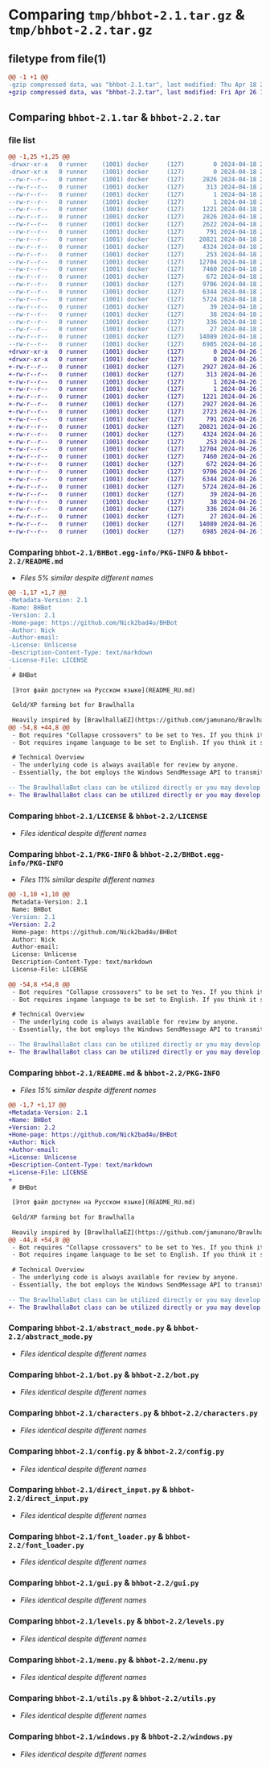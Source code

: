 # Comparing `tmp/bhbot-2.1.tar.gz` & `tmp/bhbot-2.2.tar.gz`

## filetype from file(1)

```diff
@@ -1 +1 @@
-gzip compressed data, was "bhbot-2.1.tar", last modified: Thu Apr 18 20:34:05 2024, max compression
+gzip compressed data, was "bhbot-2.2.tar", last modified: Fri Apr 26 19:39:00 2024, max compression
```

## Comparing `bhbot-2.1.tar` & `bhbot-2.2.tar`

### file list

```diff
@@ -1,25 +1,25 @@
-drwxr-xr-x   0 runner    (1001) docker     (127)        0 2024-04-18 20:34:05.735477 bhbot-2.1/
-drwxr-xr-x   0 runner    (1001) docker     (127)        0 2024-04-18 20:34:05.731477 bhbot-2.1/BHBot.egg-info/
--rw-r--r--   0 runner    (1001) docker     (127)     2826 2024-04-18 20:34:05.000000 bhbot-2.1/BHBot.egg-info/PKG-INFO
--rw-r--r--   0 runner    (1001) docker     (127)      313 2024-04-18 20:34:05.000000 bhbot-2.1/BHBot.egg-info/SOURCES.txt
--rw-r--r--   0 runner    (1001) docker     (127)        1 2024-04-18 20:34:05.000000 bhbot-2.1/BHBot.egg-info/dependency_links.txt
--rw-r--r--   0 runner    (1001) docker     (127)        1 2024-04-18 20:34:05.000000 bhbot-2.1/BHBot.egg-info/top_level.txt
--rw-r--r--   0 runner    (1001) docker     (127)     1221 2024-04-18 20:34:01.000000 bhbot-2.1/LICENSE
--rw-r--r--   0 runner    (1001) docker     (127)     2826 2024-04-18 20:34:05.735477 bhbot-2.1/PKG-INFO
--rw-r--r--   0 runner    (1001) docker     (127)     2622 2024-04-18 20:34:01.000000 bhbot-2.1/README.md
--rw-r--r--   0 runner    (1001) docker     (127)      791 2024-04-18 20:34:01.000000 bhbot-2.1/abstract_mode.py
--rw-r--r--   0 runner    (1001) docker     (127)    20821 2024-04-18 20:34:01.000000 bhbot-2.1/bot.py
--rw-r--r--   0 runner    (1001) docker     (127)     4324 2024-04-18 20:34:01.000000 bhbot-2.1/characters.py
--rw-r--r--   0 runner    (1001) docker     (127)      253 2024-04-18 20:34:01.000000 bhbot-2.1/client_config.py
--rw-r--r--   0 runner    (1001) docker     (127)    12704 2024-04-18 20:34:01.000000 bhbot-2.1/config.py
--rw-r--r--   0 runner    (1001) docker     (127)     7460 2024-04-18 20:34:01.000000 bhbot-2.1/direct_input.py
--rw-r--r--   0 runner    (1001) docker     (127)      672 2024-04-18 20:34:01.000000 bhbot-2.1/font_loader.py
--rw-r--r--   0 runner    (1001) docker     (127)     9706 2024-04-18 20:34:01.000000 bhbot-2.1/gui.py
--rw-r--r--   0 runner    (1001) docker     (127)     6344 2024-04-18 20:34:01.000000 bhbot-2.1/levels.py
--rw-r--r--   0 runner    (1001) docker     (127)     5724 2024-04-18 20:34:01.000000 bhbot-2.1/menu.py
--rw-r--r--   0 runner    (1001) docker     (127)       39 2024-04-18 20:34:01.000000 bhbot-2.1/pyproject.toml
--rw-r--r--   0 runner    (1001) docker     (127)       38 2024-04-18 20:34:05.735477 bhbot-2.1/setup.cfg
--rw-r--r--   0 runner    (1001) docker     (127)      336 2024-04-18 20:34:01.000000 bhbot-2.1/setup.py
--rw-r--r--   0 runner    (1001) docker     (127)       27 2024-04-18 20:34:01.000000 bhbot-2.1/test_pytest.py
--rw-r--r--   0 runner    (1001) docker     (127)    14089 2024-04-18 20:34:01.000000 bhbot-2.1/utils.py
--rw-r--r--   0 runner    (1001) docker     (127)     6985 2024-04-18 20:34:01.000000 bhbot-2.1/windows.py
+drwxr-xr-x   0 runner    (1001) docker     (127)        0 2024-04-26 19:39:00.511493 bhbot-2.2/
+drwxr-xr-x   0 runner    (1001) docker     (127)        0 2024-04-26 19:39:00.511493 bhbot-2.2/BHBot.egg-info/
+-rw-r--r--   0 runner    (1001) docker     (127)     2927 2024-04-26 19:39:00.000000 bhbot-2.2/BHBot.egg-info/PKG-INFO
+-rw-r--r--   0 runner    (1001) docker     (127)      313 2024-04-26 19:39:00.000000 bhbot-2.2/BHBot.egg-info/SOURCES.txt
+-rw-r--r--   0 runner    (1001) docker     (127)        1 2024-04-26 19:39:00.000000 bhbot-2.2/BHBot.egg-info/dependency_links.txt
+-rw-r--r--   0 runner    (1001) docker     (127)        1 2024-04-26 19:39:00.000000 bhbot-2.2/BHBot.egg-info/top_level.txt
+-rw-r--r--   0 runner    (1001) docker     (127)     1221 2024-04-26 19:38:56.000000 bhbot-2.2/LICENSE
+-rw-r--r--   0 runner    (1001) docker     (127)     2927 2024-04-26 19:39:00.511493 bhbot-2.2/PKG-INFO
+-rw-r--r--   0 runner    (1001) docker     (127)     2723 2024-04-26 19:38:56.000000 bhbot-2.2/README.md
+-rw-r--r--   0 runner    (1001) docker     (127)      791 2024-04-26 19:38:56.000000 bhbot-2.2/abstract_mode.py
+-rw-r--r--   0 runner    (1001) docker     (127)    20821 2024-04-26 19:38:56.000000 bhbot-2.2/bot.py
+-rw-r--r--   0 runner    (1001) docker     (127)     4324 2024-04-26 19:38:56.000000 bhbot-2.2/characters.py
+-rw-r--r--   0 runner    (1001) docker     (127)      253 2024-04-26 19:38:56.000000 bhbot-2.2/client_config.py
+-rw-r--r--   0 runner    (1001) docker     (127)    12704 2024-04-26 19:38:56.000000 bhbot-2.2/config.py
+-rw-r--r--   0 runner    (1001) docker     (127)     7460 2024-04-26 19:38:56.000000 bhbot-2.2/direct_input.py
+-rw-r--r--   0 runner    (1001) docker     (127)      672 2024-04-26 19:38:56.000000 bhbot-2.2/font_loader.py
+-rw-r--r--   0 runner    (1001) docker     (127)     9706 2024-04-26 19:38:56.000000 bhbot-2.2/gui.py
+-rw-r--r--   0 runner    (1001) docker     (127)     6344 2024-04-26 19:38:56.000000 bhbot-2.2/levels.py
+-rw-r--r--   0 runner    (1001) docker     (127)     5724 2024-04-26 19:38:56.000000 bhbot-2.2/menu.py
+-rw-r--r--   0 runner    (1001) docker     (127)       39 2024-04-26 19:38:56.000000 bhbot-2.2/pyproject.toml
+-rw-r--r--   0 runner    (1001) docker     (127)       38 2024-04-26 19:39:00.511493 bhbot-2.2/setup.cfg
+-rw-r--r--   0 runner    (1001) docker     (127)      336 2024-04-26 19:38:56.000000 bhbot-2.2/setup.py
+-rw-r--r--   0 runner    (1001) docker     (127)       27 2024-04-26 19:38:56.000000 bhbot-2.2/test_pytest.py
+-rw-r--r--   0 runner    (1001) docker     (127)    14089 2024-04-26 19:38:56.000000 bhbot-2.2/utils.py
+-rw-r--r--   0 runner    (1001) docker     (127)     6985 2024-04-26 19:38:56.000000 bhbot-2.2/windows.py
```

### Comparing `bhbot-2.1/BHBot.egg-info/PKG-INFO` & `bhbot-2.2/README.md`

 * *Files 5% similar despite different names*

```diff
@@ -1,17 +1,7 @@
-Metadata-Version: 2.1
-Name: BHBot
-Version: 2.1
-Home-page: https://github.com/Nick2bad4u/BHBot
-Author: Nick
-Author-email: 
-License: Unlicense
-Description-Content-Type: text/markdown
-License-File: LICENSE
-
 # BHBot
 
 [Этот файл доступен на Русском языке](README_RU.md)
 
 Gold/XP farming bot for Brawlhalla
 
 Heavily inspired by [BrawlhallaEZ](https://github.com/jamunano/BrawlhallaEZ)
@@ -54,8 +44,8 @@
 - Bot requires "Collapse crossovers" to be set to Yes. If you think it should automatically set it to be so, please [open an issue](https://github.com/nick2bad4u/bhbot/issues)
 - Bot requires ingame language to be set to English. If you think it should automatically set it to be so, please [open an issue](https://github.com/nick2bad4u/bhbot/issues)
 
 # Technical Overview
 - The underlying code is always available for review by anyone.
 - Essentially, the bot employs the Windows SendMessage API to transmit inputs directly to the Brawlhalla window. It utilizes pixel detection to discern states and determine the appropriate action at any given moment.
 
-- The BrawlhallaBot class can be utilized directly or you may develop a custom wrapper for it. It is designed to operate independently, with gui.py serving merely as a graphical wrapper using PySimpleGUI.
+- The BrawlhallaBot class can be utilized directly or you may develop a custom wrapper for it. It is designed to operate independently, with gui.py serving merely as a graphical wrapper using PySimpleGUI<img src="https://www.google-analytics.com/collect?v=2&tid=G-6RR5ZF4BJV&cid=555&t=event&en=eventName">
```

### Comparing `bhbot-2.1/LICENSE` & `bhbot-2.2/LICENSE`

 * *Files identical despite different names*

### Comparing `bhbot-2.1/PKG-INFO` & `bhbot-2.2/BHBot.egg-info/PKG-INFO`

 * *Files 11% similar despite different names*

```diff
@@ -1,10 +1,10 @@
 Metadata-Version: 2.1
 Name: BHBot
-Version: 2.1
+Version: 2.2
 Home-page: https://github.com/Nick2bad4u/BHBot
 Author: Nick
 Author-email: 
 License: Unlicense
 Description-Content-Type: text/markdown
 License-File: LICENSE
 
@@ -54,8 +54,8 @@
 - Bot requires "Collapse crossovers" to be set to Yes. If you think it should automatically set it to be so, please [open an issue](https://github.com/nick2bad4u/bhbot/issues)
 - Bot requires ingame language to be set to English. If you think it should automatically set it to be so, please [open an issue](https://github.com/nick2bad4u/bhbot/issues)
 
 # Technical Overview
 - The underlying code is always available for review by anyone.
 - Essentially, the bot employs the Windows SendMessage API to transmit inputs directly to the Brawlhalla window. It utilizes pixel detection to discern states and determine the appropriate action at any given moment.
 
-- The BrawlhallaBot class can be utilized directly or you may develop a custom wrapper for it. It is designed to operate independently, with gui.py serving merely as a graphical wrapper using PySimpleGUI.
+- The BrawlhallaBot class can be utilized directly or you may develop a custom wrapper for it. It is designed to operate independently, with gui.py serving merely as a graphical wrapper using PySimpleGUI<img src="https://www.google-analytics.com/collect?v=2&tid=G-6RR5ZF4BJV&cid=555&t=event&en=eventName">
```

### Comparing `bhbot-2.1/README.md` & `bhbot-2.2/PKG-INFO`

 * *Files 15% similar despite different names*

```diff
@@ -1,7 +1,17 @@
+Metadata-Version: 2.1
+Name: BHBot
+Version: 2.2
+Home-page: https://github.com/Nick2bad4u/BHBot
+Author: Nick
+Author-email: 
+License: Unlicense
+Description-Content-Type: text/markdown
+License-File: LICENSE
+
 # BHBot
 
 [Этот файл доступен на Русском языке](README_RU.md)
 
 Gold/XP farming bot for Brawlhalla
 
 Heavily inspired by [BrawlhallaEZ](https://github.com/jamunano/BrawlhallaEZ)
@@ -44,8 +54,8 @@
 - Bot requires "Collapse crossovers" to be set to Yes. If you think it should automatically set it to be so, please [open an issue](https://github.com/nick2bad4u/bhbot/issues)
 - Bot requires ingame language to be set to English. If you think it should automatically set it to be so, please [open an issue](https://github.com/nick2bad4u/bhbot/issues)
 
 # Technical Overview
 - The underlying code is always available for review by anyone.
 - Essentially, the bot employs the Windows SendMessage API to transmit inputs directly to the Brawlhalla window. It utilizes pixel detection to discern states and determine the appropriate action at any given moment.
 
-- The BrawlhallaBot class can be utilized directly or you may develop a custom wrapper for it. It is designed to operate independently, with gui.py serving merely as a graphical wrapper using PySimpleGUI.
+- The BrawlhallaBot class can be utilized directly or you may develop a custom wrapper for it. It is designed to operate independently, with gui.py serving merely as a graphical wrapper using PySimpleGUI<img src="https://www.google-analytics.com/collect?v=2&tid=G-6RR5ZF4BJV&cid=555&t=event&en=eventName">
```

### Comparing `bhbot-2.1/abstract_mode.py` & `bhbot-2.2/abstract_mode.py`

 * *Files identical despite different names*

### Comparing `bhbot-2.1/bot.py` & `bhbot-2.2/bot.py`

 * *Files identical despite different names*

### Comparing `bhbot-2.1/characters.py` & `bhbot-2.2/characters.py`

 * *Files identical despite different names*

### Comparing `bhbot-2.1/config.py` & `bhbot-2.2/config.py`

 * *Files identical despite different names*

### Comparing `bhbot-2.1/direct_input.py` & `bhbot-2.2/direct_input.py`

 * *Files identical despite different names*

### Comparing `bhbot-2.1/font_loader.py` & `bhbot-2.2/font_loader.py`

 * *Files identical despite different names*

### Comparing `bhbot-2.1/gui.py` & `bhbot-2.2/gui.py`

 * *Files identical despite different names*

### Comparing `bhbot-2.1/levels.py` & `bhbot-2.2/levels.py`

 * *Files identical despite different names*

### Comparing `bhbot-2.1/menu.py` & `bhbot-2.2/menu.py`

 * *Files identical despite different names*

### Comparing `bhbot-2.1/utils.py` & `bhbot-2.2/utils.py`

 * *Files identical despite different names*

### Comparing `bhbot-2.1/windows.py` & `bhbot-2.2/windows.py`

 * *Files identical despite different names*

